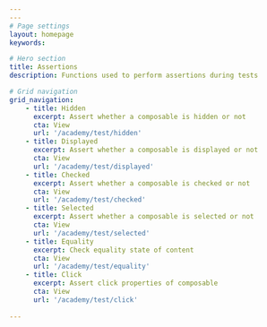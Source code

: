 ```yaml
---
---
# Page settings
layout: homepage
keywords:

# Hero section
title: Assertions
description: Functions used to perform assertions during tests

# Grid navigation
grid_navigation:
    - title: Hidden
      excerpt: Assert whether a composable is hidden or not
      cta: View
      url: '/academy/test/hidden'
    - title: Displayed
      excerpt: Assert whether a composable is displayed or not
      cta: View
      url: '/academy/test/displayed'
    - title: Checked
      excerpt: Assert whether a composable is checked or not
      cta: View
      url: '/academy/test/checked'
    - title: Selected
      excerpt: Assert whether a composable is selected or not
      cta: View
      url: '/academy/test/selected'
    - title: Equality
      excerpt: Check equality state of content
      cta: View
      url: '/academy/test/equality'
    - title: Click
      excerpt: Assert click properties of composable
      cta: View
      url: '/academy/test/click'
      
---
```

